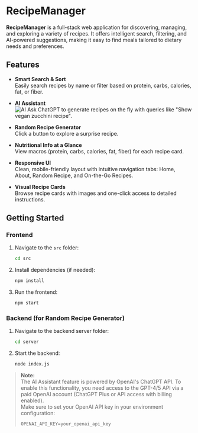 # RecipeManager

**RecipeManager** is a full-stack web application for discovering, managing, and exploring a variety of recipes. It offers intelligent search, filtering, and AI-powered suggestions, making it easy to find meals tailored to dietary needs and preferences.

## Features

- **Smart Search & Sort**  
  Easily search recipes by name or filter based on protein, carbs, calories, fat, or fiber.

- **AI Assistant**  
  ![AI](assets/ai_assistant.png)
  Ask ChatGPT to generate recipes on the fly with queries like "Show vegan zucchini recipe".

- **Random Recipe Generator**  
  Click a button to explore a surprise recipe.

- **Nutritional Info at a Glance**  
  View macros (protein, carbs, calories, fat, fiber) for each recipe card.

- **Responsive UI**  
  Clean, mobile-friendly layout with intuitive navigation tabs: Home, About, Random Recipe, and On-the-Go Recipes.

- **Visual Recipe Cards**  
  Browse recipe cards with images and one-click access to detailed instructions.

## Getting Started

### Frontend

1. Navigate to the `src` folder:
   ```bash
   cd src
   ```

2. Install dependencies (if needed):
   ```bash
   npm install
   ```

3. Run the frontend:
   ```bash
   npm start
   ```

### Backend (for Random Recipe Generator)

1. Navigate to the backend server folder:
   ```bash
   cd server
   ```

2. Start the backend:
   ```bash
   node index.js
   ```

> **Note:**  
> The AI Assistant feature is powered by OpenAI's ChatGPT API. To enable this functionality, you need access to the GPT-4/5 API via a paid OpenAI account (ChatGPT Plus or API access with billing enabled).  
> Make sure to set your OpenAI API key in your environment configuration:
>
> ```env
> OPENAI_API_KEY=your_openai_api_key
> 
